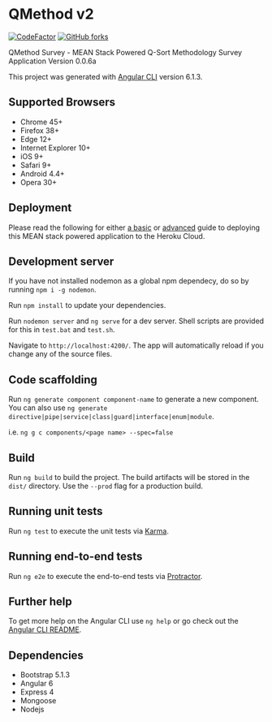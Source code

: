 # QMethod v2

[![CodeFactor](https://www.codefactor.io/repository/github/CITS3200GroupD/QMethod/badge)](https://www.codefactor.io/repository/github/CITS3200GroupD/QMethod/)
[![GitHub forks](https://img.shields.io/github/forks/CITS3200GroupD/QMethod.svg?style=social&label=Fork)](https://github.com/CITS3200GroupD/QMethod)

QMethod Survey - MEAN Stack Powered Q-Sort Methodology Survey Application
Version 0.0.6a

This project was generated with [Angular CLI](https://github.com/angular/angular-cli) version 6.1.3.

## Supported Browsers

* Chrome 45+
* Firefox 38+
* Edge 12+
* Internet Explorer 10+
* iOS 9+
* Safari 9+
* Android 4.4+
* Opera 30+

## Deployment

Please read the following for either [a basic](https://github.com/CITS3200GroupD/QMethod/wiki/Fast-Basic-Deployment-Heroku) or [advanced](https://github.com/CITS3200GroupD/QMethod/wiki/Advanced-Deployment-to-Heroku) guide to deploying this MEAN stack powered application to the Heroku Cloud.

## Development server

If you have not installed nodemon as a global npm dependecy, do so by running `npm i -g nodemon`.

Run `npm install` to update your dependencies.

Run `nodemon server` and `ng serve` for a dev server. Shell scripts are provided for this in `test.bat` and `test.sh`.

Navigate to `http://localhost:4200/`. The app will automatically reload if you change any of the source files.

## Code scaffolding

Run `ng generate component component-name` to generate a new component. You can also use `ng generate directive|pipe|service|class|guard|interface|enum|module`.

i.e. `ng g c components/<page name> --spec=false`

## Build

Run `ng build` to build the project. The build artifacts will be stored in the `dist/` directory. Use the `--prod` flag for a production build.

## Running unit tests

Run `ng test` to execute the unit tests via [Karma](https://karma-runner.github.io).

## Running end-to-end tests

Run `ng e2e` to execute the end-to-end tests via [Protractor](http://www.protractortest.org/).

## Further help

To get more help on the Angular CLI use `ng help` or go check out the [Angular CLI README](https://github.com/angular/angular-cli/blob/master/README.md).

## Dependencies

* Bootstrap 5.1.3
* Angular 6
* Express 4
* Mongoose
* Nodejs
